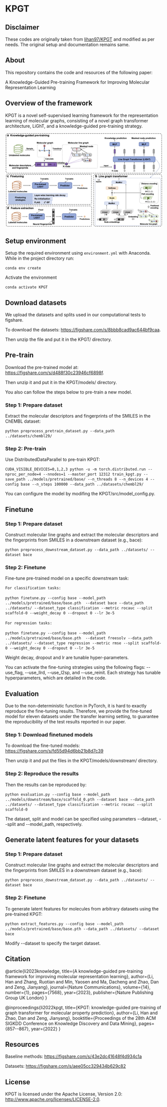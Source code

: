 # KPGT

## Disclaimer

These codes are originally taken from [lihan97/KPGT](https://github.com/lihan97/KPGT/tree/main) and modified as per needs. The original setup and documentation remains same.

## About

This repository contains the code and resources of the following paper:

A Knowledge-Guided Pre-training Framework for Improving Molecular Representation Learning

## Overview of the framework

KPGT is a novel self-supervised learning framework for the representation learning of molecular graphs, consisting of a novel graph transformer architecture, LiGhT, and a knowledge-guided pre-training strategy.

<p align="center">
<img  src="KPGT.png"> 
</p>

## **Setup environment**

Setup the required environment using `environment.yml` with Anaconda. While in the project directory run:

    conda env create

Activate the environment

    conda activate KPGT

## **Download datasets**

We upload the datasets and splits used in our computational tests to figshare.

To download the datasets: https://figshare.com/s/8bbb8cad9ac644bf9caa.

Then unzip the file and put it in the KPGT/ directory.

## **Pre-train**

Download the pre-trained model at: https://figshare.com/s/d488f30c23946cf6898f.

Then unzip it and put it in the KPGT/models/ directory.

You also can follow the steps below to pre-train a new model.

### Step 1: Prepare dataset

Extract the molecular descriptors and fingerprints of the SMILES in the ChEMBL dataset:

    python preprocess_pretrain_dataset.py --data_path ../datasets/chembl29/

### Step 2: Pre-train

Use DistributedDataParallel to pre-train KPGT:

    CUDA_VISIBLE_DEVICES=0,1,2,3 python -u -m torch.distributed.run --nproc_per_node=4 --nnodes=1 --master_port 12312 train_kpgt.py --save_path ../models/pretrained/base/ --n_threads 8 --n_devices 4 --config base --n_steps 100000 --data_path ../datasets/chembl29/

You can configure the model by modifing the KPGT/src/model_config.py.

## **Finetune**

### Step 1: Prepare dataset

Construct molecular line graphs and extract the molecular descriptors and the fingerprints from SMILES in a downstream dataset (e.g., bace):

    python preprocess_downstream_dataset.py --data_path ../datasets/ --dataset bace

### Step 2: Finetune

Fine-tune pre-trained model on a specific downstream task:

    For classification tasks:

    python finetune.py --config base --model_path ../models/pretrained/base/base.pth  --dataset bace --data_path ../datasets/ --dataset_type classification --metric rocauc --split scaffold-0 --weight_decay 0 --dropout 0 --lr 3e-5

    For regression tasks:

    python finetune.py --config base --model_path ../models/pretrained/base/base.pth  --dataset freesolv --data_path ../datasets/ --dataset_type regression --metric rmse --split scaffold-0 --weight_decay 0 --dropout 0 --lr 3e-5

Weight decay, dropout and lr are tunable hyper-parameters.

You can activate the fine-tuning strategies using the following flags: --use_flag, --use_llrd, --use_l2sp, and --use_reinit. Each strategy has tunable hyperparameters, which are detailed in the code.

## **Evaluation**

Due to the non-deterministic function in PyTorch, it is hard to exactly reproduce the fine-tuning results. Therefore, we provide the fine-tuned model for eleven datasets under the transfer learning setting, to guarantee the reproducibility of the test results reported in our paper.

### Step 1: Download finetuned models

To download the fine-tuned models: https://figshare.com/s/fd55d94d6bb21b8d7c39

Then unzip it and put the files in the KPGT/models/downstream/ directory.

### Step 2: Reproduce the results

Then the results can be reproduced by:

    python evaluation.py --config base --model_path ../models/downstream/bace/scaffold_0.pth --dataset bace --data_path ../datasets/ --dataset_type classification --metric rocauc --split scaffold-0

The dataset, split and model can be specified using parameters --dataset, --split and --model_path, respectively.

## **Generate latent features for your datasets**

### Step 1: Prepare dataset

Construct molecular line graphs and extract the molecular descriptors and the fingerprints from SMILES in a downstream dataset (e.g., bace):

    python preprocess_downstream_dataset.py --data_path ../datasets/ --dataset bace

### Step 2: Finetune

To generate latent features for molecules from arbitrary datasets using the pre-trained KPGT:

    python extract_features.py --config base --model_path ../models/pretrained/base/base.pth --data_path ../datasets/ --dataset bace

Modify --dataset to specify the target dataset.

## Citation

@article{li2023knowledge,
  title={A knowledge-guided pre-training framework for improving molecular representation learning},
  author={Li, Han and Zhang, Ruotian and Min, Yaosen and Ma, Dacheng and Zhao, Dan and Zeng, Jianyang},
  journal={Nature Communications},
  volume={14},
  number={1},
  pages={7568},
  year={2023},
  publisher={Nature Publishing Group UK London}
}

@inproceedings{li2022kpgt,
  title={KPGT: knowledge-guided pre-training of graph transformer for molecular property prediction},
  author={Li, Han and Zhao, Dan and Zeng, Jianyang},
  booktitle={Proceedings of the 28th ACM SIGKDD Conference on Knowledge Discovery and Data Mining},
  pages={857--867},
  year={2022}
}

## Resources

Baseline methods: https://figshare.com/s/43e2dc41648f4d934c1a

Datasets: https://figshare.com/s/aee05cc329434b629c82

## License

KPGT is licensed under the Apache License, Version 2.0: http://www.apache.org/licenses/LICENSE-2.0.
